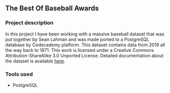 ## The Best Of Baseball Awards

### Project description
In this project I have been working with a massive baseball dataset that was put together by Sean Lahman and was made ported to a PostgreSQL database by Codecademy platform. This dataset contains data from 2019 all the way back to 1871. This work is licensed under a Creative Commons Attribution-ShareAlike 3.0 Unported License.
Detailed documentation about the dataset is available [here](https://www.seanlahman.com/files/database/readme2017.txt).

### Tools used

+ PostgreSQL
